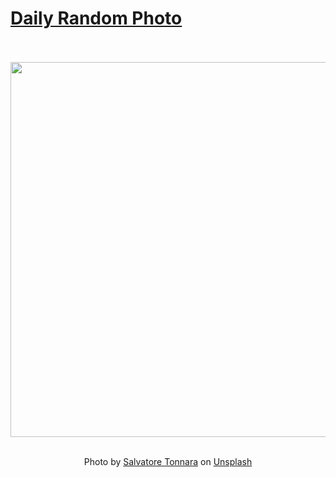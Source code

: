 # [Daily Random Photo](https://www.dailyrandomphoto.com/)

<div align="center">
  <br>
  <br>
  <a href="https://www.dailyrandomphoto.com/p/2024/2024-01-15/"><img src="https://images.unsplash.com/photo-1703633489717-70b0ea848df8?crop=entropy&cs=tinysrgb&fit=max&fm=jpg&ixid=M3w3NzUwOHwwfDF8cmFuZG9tfHx8fHx8fHx8MTcwNTI3ODc3OHw&ixlib=rb-4.0.3&q=80&w=1080" width="600px"></a>
  <br>
  <br>
  <p class="has-text-grey">Photo by <a href="https://unsplash.com/@salvatoretonnara?utm_source=Daily%20Random%20Photo&amp;utm_medium=referral" target="_blank" rel="noopener noreferrer">Salvatore Tonnara</a> on <a href="https://unsplash.com/photos/a-full-moon-is-seen-over-the-ocean-8YMZlsRD7So?utm_source=Daily%20Random%20Photo&amp;utm_medium=referral" target="_blank" rel="noopener noreferrer">Unsplash</a></p>
</div>
